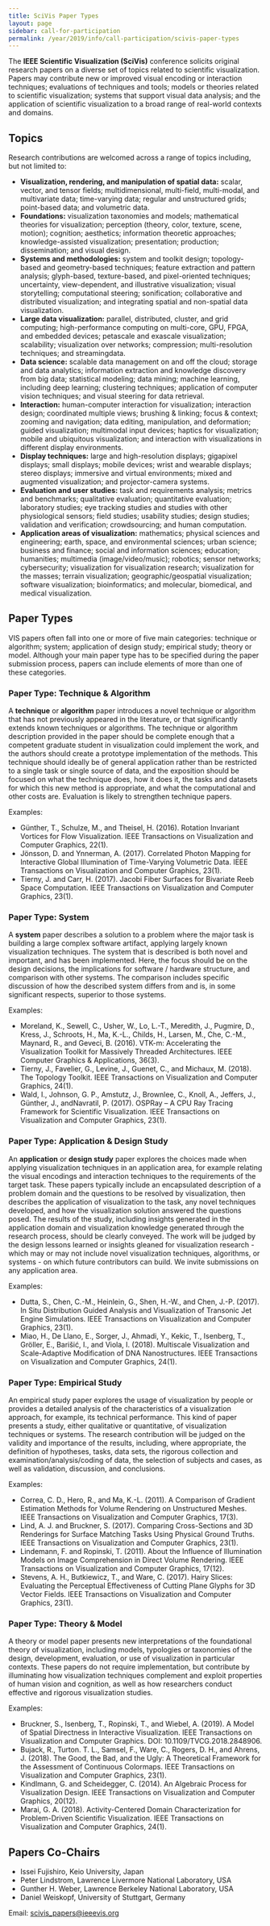 ```yaml
---
title: SciVis Paper Types
layout: page
sidebar: call-for-participation
permalink: /year/2019/info/call-participation/scivis-paper-types
---
```


The **IEEE Scientific Visualization (SciVis)** conference solicits original research papers on a diverse
set of topics related to scientific visualization. Papers may contribute new or improved visual encoding
or interaction techniques; evaluations of techniques and tools; models or theories related to scientific
visualization; systems that support visual data analysis; and the application of scientific visualization
to a broad range of real-world contexts and domains.

## Topics

Research contributions are welcomed across a range of topics including, but not limited to:

* **Visualization, rendering, and manipulation of spatial data:** scalar, vector, and tensor fields; multidimensional, multi-field, multi-modal, and multivariate data; time-varying data; regular and unstructured grids; point-based data; and volumetric data.
* **Foundations:** visualization taxonomies and models; mathematical theories for visualization; perception (theory, color, texture, scene, motion); cognition; aesthetics; information theoretic approaches; knowledge-assisted visualization; presentation; production; dissemination; and visual design.
* **Systems and methodologies:** system and toolkit design; topology-based and geometry-based techniques; feature extraction and pattern analysis; glyph-based, texture-based, and pixel-oriented techniques; uncertainty, view-dependent, and illustrative visualization; visual storytelling; computational steering; sonification; collaborative and distributed visualization; and integrating spatial and non-spatial data visualization.
* **Large data visualization:** parallel, distributed, cluster, and grid computing; high-performance computing on multi-core, GPU, FPGA, and embedded devices; petascale and exascale visualization; scalability; visualization over networks; compression; multi-resolution techniques; and streamingdata.
* **Data science:** scalable data management on and off the cloud; storage and data analytics; information extraction and knowledge discovery from big data; statistical modeling; data mining; machine learning, including deep learning; clustering techniques; application of computer vision techniques; and visual steering for data retrieval.
* **Interaction:** human-computer interaction for visualization; interaction design; coordinated multiple views; brushing & linking; focus & context; zooming and navigation; data editing, manipulation, and deformation; guided visualization; multimodal input devices; haptics for visualization; mobile and ubiquitous visualization; and interaction with visualizations in different display environments.
* **Display techniques:** large and high-resolution displays; gigapixel displays; small displays; mobile devices; wrist and wearable displays; stereo displays; immersive and virtual environments; mixed and augmented visualization; and projector-camera systems.
* **Evaluation and user studies:** task and requirements analysis; metrics and benchmarks; qualitative evaluation; quantitative evaluation; laboratory studies; eye tracking studies and studies with other physiological sensors; field studies; usability studies; design studies; validation and verification; crowdsourcing; and human computation.
* **Application areas of visualization:** mathematics; physical sciences and engineering; earth, space, and environmental sciences; urban science; business and finance; social and information sciences; education; humanities; multimedia (image/video/music); robotics; sensor networks; cybersecurity;
visualization for visualization research; visualization for the masses; terrain visualization; geographic/geospatial visualization; software visualization; bioinformatics; and molecular, biomedical, and medical visualization.

## Paper Types
VIS papers often fall into one or more of five main categories: technique or algorithm; system;
application of design study; empirical study; theory or model. Although your main paper type has to
be specified during the paper submission process, papers can include elements of more than one of
these categories.

### Paper Type: Technique & Algorithm
A **technique** or **algorithm** paper introduces a novel technique or algorithm that has not previously
appeared in the literature, or that significantly extends known techniques or algorithms. The technique
or algorithm description provided in the paper should be complete enough that a competent graduate
student in visualization could implement the work, and the authors should create a prototype
implementation of the methods. This technique should ideally be of general application rather than be
restricted to a single task or single source of data, and the exposition should be focused on what the
technique does, how it does it, the tasks and datasets for which this new method is appropriate, and
what the computational and other costs are. Evaluation is likely to strengthen technique papers.

Examples:

* Günther, T., Schulze, M., and Theisel, H. (2016). Rotation Invariant Vortices for Flow Visualization. IEEE Transactions on Visualization and Computer Graphics, 22(1).
* Jönsson, D. and Ynnerman, A. (2017). Correlated Photon Mapping for Interactive Global Illumination of Time-Varying Volumetric Data. IEEE Transactions on Visualization and Computer Graphics, 23(1).
* Tierny, J. and Carr, H. (2017). Jacobi Fiber Surfaces for Bivariate Reeb Space Computation. IEEE Transactions on Visualization and Computer Graphics, 23(1).

### Paper Type: System
A **system** paper describes a solution to a problem where the major task is building a large complex
software artifact, applying largely known visualization techniques. The system that is described is both
novel and important, and has been implemented. Here, the focus should be on the design decisions,
the implications for software / hardware structure, and comparison with other systems. The
comparison includes specific discussion of how the described system differs from and is, in some
significant respects, superior to those systems.

Examples:

* Moreland, K., Sewell, C., Usher, W., Lo, L.-T., Meredith, J., Pugmire, D., Kress, J., Schroots, H., Ma, K.-L., Childs, H., Larsen, M., Che, C.-M., Maynard, R., and Geveci, B. (2016). VTK-m: Accelerating the Visualization Toolkit for Massively Threaded Architectures. IEEE Computer Graphics &amp; Applications, 36(3).
* Tierny, J., Favelier, G., Levine, J., Guenet, C., and Michaux, M. (2018). The Topology Toolkit. IEEE Transactions on Visualization and Computer Graphics, 24(1).
* Wald, I., Johnson, G. P., Amstutz, J., Brownlee, C., Knoll, A., Jeffers, J., Günther, J., andNavratil, P. (2017). OSPRay – A CPU Ray Tracing Framework for Scientific Visualization. IEEE Transactions on Visualization and Computer Graphics, 23(1).

### Paper Type: Application & Design Study
An **application** or **design study** paper explores the choices made when applying visualization
techniques in an application area, for example relating the visual encodings and interaction techniques
to the requirements of the target task. These papers typically include an encapsulated description of a
problem domain and the questions to be resolved by visualization, then describes the application of
visualization to the task, any novel techniques developed, and how the visualization solution answered
the questions posed. The results of the study, including insights generated in the application domain
and visualization knowledge generated through the research process, should be clearly conveyed. The
work will be judged by the design lessons learned or insights gleaned for visualization research - which
may or may not include novel visualization techniques, algorithms, or systems - on which future
contributors can build. We invite submissions on any application area.

Examples:

* Dutta, S., Chen, C.-M., Heinlein, G., Shen, H.-W., and Chen, J.-P. (2017). In Situ Distribution Guided Analysis and Visualization of Transonic Jet Engine Simulations. IEEE Transactions on Visualization and Computer Graphics, 23(1).
* Miao, H., De Llano, E., Sorger, J., Ahmadi, Y., Kekic, T., Isenberg, T., Gröller, E., Barišić, I., and Viola, I. (2018). Multiscale Visualization and Scale-Adaptive Modification of DNA Nanostructures. IEEE Transactions on Visualization and Computer Graphics, 24(1).

### Paper Type: Empirical Study
An empirical study paper explores the usage of visualization by people or provides a detailed
analysis of the characteristics of a visualization approach, for example, its technical performance. This
kind of paper presents a study, either qualitative or quantitative, of visualization techniques or
systems. The research contribution will be judged on the validity and importance of the results,
including, where appropriate, the definition of hypotheses, tasks, data sets, the rigorous collection and
examination/analysis/coding of data, the selection of subjects and cases, as well as validation,
discussion, and conclusions.

Examples:

* Correa, C. D., Hero, R., and Ma, K.-L. (2011). A Comparison of Gradient Estimation Methods for Volume Rendering on Unstructured Meshes. IEEE Transactions on Visualization and Computer Graphics, 17(3).
* Lind, A. J. and Bruckner, S. (2017). Comparing Cross-Sections and 3D Renderings for Surface Matching Tasks Using Physical Ground Truths. IEEE Transactions on Visualization and Computer Graphics, 23(1).
* Lindemann, F. and Ropinski, T. (2011). About the Influence of Illumination Models on Image Comprehension in Direct Volume Rendering. IEEE Transactions on Visualization and Computer Graphics, 17(12).
* Stevens, A. H., Butkiewicz, T., and Ware, C. (2017). Hairy Slices: Evaluating the Perceptual Effectiveness of Cutting Plane Glyphs for 3D Vector Fields. IEEE Transactions on Visualization and Computer Graphics, 23(1).

### Paper Type: Theory & Model
A theory or model paper presents new interpretations of the foundational theory of visualization,
including models, typologies or taxonomies of the design, development, evaluation, or use of
visualization in particular contexts. These papers do not require implementation, but contribute by
illuminating how visualization techniques complement and exploit properties of human vision and
cognition, as well as how researchers conduct effective and rigorous visualization studies.

Examples:

* Bruckner, S., Isenberg, T., Ropinski, T., and Wiebel, A. (2019). A Model of Spatial Directness in Interactive Visualization. IEEE Transactions on Visualization and Computer Graphics. DOI: 10.1109/TVCG.2018.2848906.
* Bujack, R., Turton. T. L., Samsel, F., Ware, C., Rogers, D. H., and Ahrens, J. (2018). The Good, the Bad, and the Ugly: A Theoretical Framework for the Assessment of Continuous Colormaps. IEEE Transactions on Visualization and Computer Graphics, 23(1).
* Kindlmann, G. and Scheidegger, C. (2014). An Algebraic Process for Visualization Design. IEEE Transactions on Visualization and Computer Graphics, 20(12). 
* Marai, G. A. (2018). Activity-Centered Domain Characterization for Problem-Driven Scientific Visualization. IEEE Transactions on Visualization and Computer Graphics, 24(1).

## Papers Co-Chairs
* Issei Fujishiro, Keio University, Japan
* Peter Lindstrom, Lawrence Livermore National Laboratory, USA
* Gunther H. Weber, Lawrence Berkeley National Laboratory, USA
* Daniel Weiskopf, University of Stuttgart, Germany

Email: scivis_papers@ieeevis.org
